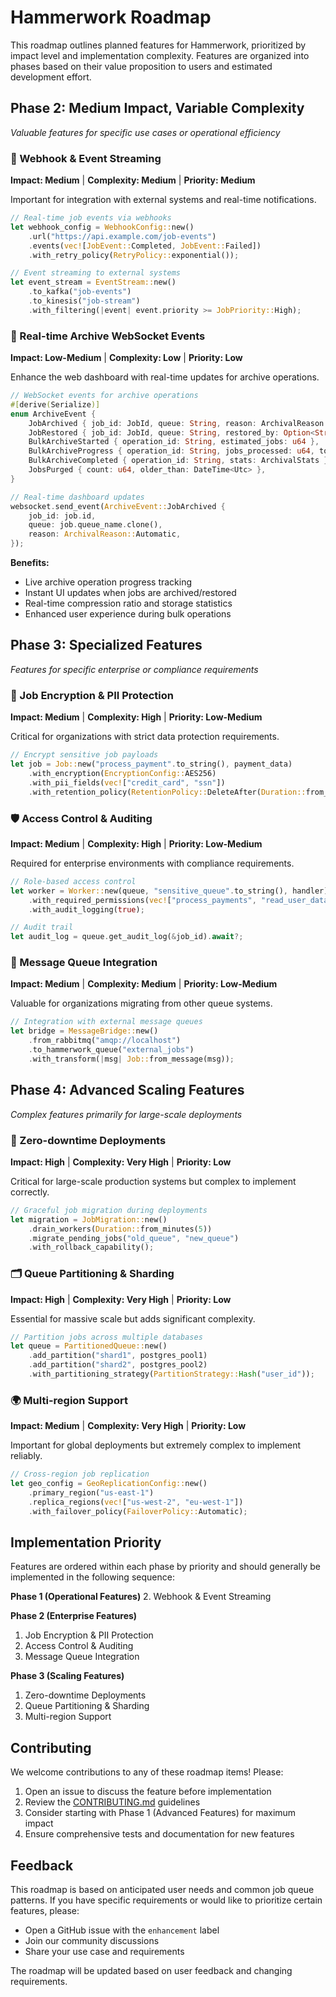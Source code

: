 # Hammerwork Roadmap

This roadmap outlines planned features for Hammerwork, prioritized by impact level and implementation complexity. Features are organized into phases based on their value proposition to users and estimated development effort.

## Phase 2: Medium Impact, Variable Complexity
*Valuable features for specific use cases or operational efficiency*

### 🔌 Webhook & Event Streaming
**Impact: Medium** | **Complexity: Medium** | **Priority: Medium**

Important for integration with external systems and real-time notifications.

```rust
// Real-time job events via webhooks
let webhook_config = WebhookConfig::new()
    .url("https://api.example.com/job-events")
    .events(vec![JobEvent::Completed, JobEvent::Failed])
    .with_retry_policy(RetryPolicy::exponential());

// Event streaming to external systems
let event_stream = EventStream::new()
    .to_kafka("job-events")
    .to_kinesis("job-stream")
    .with_filtering(|event| event.priority >= JobPriority::High);
```

### 📡 Real-time Archive WebSocket Events
**Impact: Low-Medium** | **Complexity: Low** | **Priority: Low**

Enhance the web dashboard with real-time updates for archive operations.

```rust
// WebSocket events for archive operations
#[derive(Serialize)]
enum ArchiveEvent {
    JobArchived { job_id: JobId, queue: String, reason: ArchivalReason },
    JobRestored { job_id: JobId, queue: String, restored_by: Option<String> },
    BulkArchiveStarted { operation_id: String, estimated_jobs: u64 },
    BulkArchiveProgress { operation_id: String, jobs_processed: u64, total: u64 },
    BulkArchiveCompleted { operation_id: String, stats: ArchivalStats },
    JobsPurged { count: u64, older_than: DateTime<Utc> },
}

// Real-time dashboard updates
websocket.send_event(ArchiveEvent::JobArchived {
    job_id: job.id,
    queue: job.queue_name.clone(),
    reason: ArchivalReason::Automatic,
});
```

**Benefits:**
- Live archive operation progress tracking
- Instant UI updates when jobs are archived/restored
- Real-time compression ratio and storage statistics
- Enhanced user experience during bulk operations

## Phase 3: Specialized Features
*Features for specific enterprise or compliance requirements*

### 🔐 Job Encryption & PII Protection
**Impact: Medium** | **Complexity: High** | **Priority: Low-Medium**

Critical for organizations with strict data protection requirements.

```rust
// Encrypt sensitive job payloads
let job = Job::new("process_payment".to_string(), payment_data)
    .with_encryption(EncryptionConfig::AES256)
    .with_pii_fields(vec!["credit_card", "ssn"])
    .with_retention_policy(RetentionPolicy::DeleteAfter(Duration::from_days(7)));
```

### 🛡️ Access Control & Auditing
**Impact: Medium** | **Complexity: High** | **Priority: Low-Medium**

Required for enterprise environments with compliance requirements.

```rust
// Role-based access control
let worker = Worker::new(queue, "sensitive_queue".to_string(), handler)
    .with_required_permissions(vec!["process_payments", "read_user_data"])
    .with_audit_logging(true);

// Audit trail
let audit_log = queue.get_audit_log(&job_id).await?;
```

### 🔗 Message Queue Integration
**Impact: Medium** | **Complexity: Medium** | **Priority: Low-Medium**

Valuable for organizations migrating from other queue systems.

```rust
// Integration with external message queues
let bridge = MessageBridge::new()
    .from_rabbitmq("amqp://localhost")
    .to_hammerwork_queue("external_jobs")
    .with_transform(|msg| Job::from_message(msg));
```

## Phase 4: Advanced Scaling Features
*Complex features primarily for large-scale deployments*

### 🚀 Zero-downtime Deployments
**Impact: High** | **Complexity: Very High** | **Priority: Low**

Critical for large-scale production systems but complex to implement correctly.

```rust
// Graceful job migration during deployments
let migration = JobMigration::new()
    .drain_workers(Duration::from_minutes(5))
    .migrate_pending_jobs("old_queue", "new_queue")
    .with_rollback_capability();
```

### 🗂️ Queue Partitioning & Sharding
**Impact: High** | **Complexity: Very High** | **Priority: Low**

Essential for massive scale but adds significant complexity.

```rust
// Partition jobs across multiple databases
let queue = PartitionedQueue::new()
    .add_partition("shard1", postgres_pool1)
    .add_partition("shard2", postgres_pool2)
    .with_partitioning_strategy(PartitionStrategy::Hash("user_id"));
```

### 🌍 Multi-region Support
**Impact: Medium** | **Complexity: Very High** | **Priority: Low**

Important for global deployments but extremely complex to implement reliably.

```rust
// Cross-region job replication
let geo_config = GeoReplicationConfig::new()
    .primary_region("us-east-1")
    .replica_regions(vec!["us-west-2", "eu-west-1"])
    .with_failover_policy(FailoverPolicy::Automatic);
```

## Implementation Priority

Features are ordered within each phase by priority and should generally be implemented in the following sequence:

**Phase 1 (Operational Features)**
2. Webhook & Event Streaming

**Phase 2 (Enterprise Features)**
1. Job Encryption & PII Protection
2. Access Control & Auditing
3. Message Queue Integration

**Phase 3 (Scaling Features)**
1. Zero-downtime Deployments
2. Queue Partitioning & Sharding
3. Multi-region Support

## Contributing

We welcome contributions to any of these roadmap items! Please:

1. Open an issue to discuss the feature before implementation
2. Review the [CONTRIBUTING.md](CONTRIBUTING.md) guidelines
3. Consider starting with Phase 1 (Advanced Features) for maximum impact
4. Ensure comprehensive tests and documentation for new features

## Feedback

This roadmap is based on anticipated user needs and common job queue patterns. If you have specific requirements or would like to prioritize certain features, please:

- Open a GitHub issue with the `enhancement` label
- Join our community discussions
- Share your use case and requirements

The roadmap will be updated based on user feedback and changing requirements.
